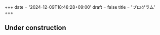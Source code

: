 +++
date = '2024-12-09T18:48:28+09:00'
draft = false
title = 'プログラム'
+++

## Under construction
<!-- <div class="col-md-12">
    <table width="100%">
    <tr>
    <th class="text-primary text-center text-large">Day 1</th>
    <th class="text-primary text-center text-large">Day 2</th>
    <th class="text-primary text-center text-large">Day 3</th>
    </tr>
        <tr>
            <td><iframe width="100%" height="300" src="https://drive.google.com/file/d/1MGjjobtWNHKB0yxTMh6W-Gp-Yfliu-pV/preview?usp=sharing" frameborder="0" allowfullscreen style="max-width: 100%; padding: 30px"></iframe></td>
            <td><iframe width="100%" height="300" src="https://drive.google.com/file/d/1MGjjobtWNHKB0yxTMh6W-Gp-Yfliu-pV/preview?usp=sharing" frameborder="0" allowfullscreen style="max-width: 100%; padding: 30px"></iframe></td>
            <td><iframe width="100%" height="300" src="https://drive.google.com/file/d/1MGjjobtWNHKB0yxTMh6W-Gp-Yfliu-pV/preview?usp=sharing" frameborder="0" allowfullscreen style="max-width: 100%; padding: 30px"></iframe></td>
        </tr>
    </table>
</div>
<br><br> -->


<script>
document.querySelectorAll('.dropdown').forEach(el => {
    if (el.querySelector('a').innerHTML.trim() === "プログラム") {
        el.classList.add("active");
    }
});
</script>